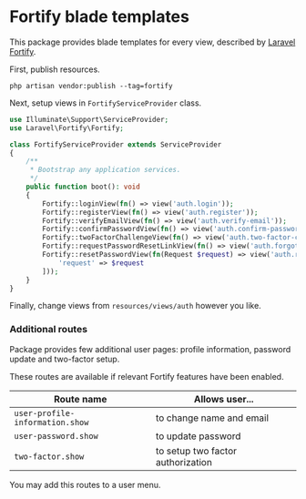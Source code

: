 # Fortify blade templates 

This package provides blade templates for every view, described by [Laravel 
Fortify](https://laravel.com/docs/12.x/fortify).

First, publish resources.

```shell
php artisan vendor:publish --tag=fortify
```

Next, setup views in `FortifyServiceProvider` class.

```php
use Illuminate\Support\ServiceProvider;
use Laravel\Fortify\Fortify;

class FortifyServiceProvider extends ServiceProvider
{
    /**
     * Bootstrap any application services.
     */
    public function boot(): void
    {
        Fortify::loginView(fn() => view('auth.login'));
        Fortify::registerView(fn() => view('auth.register'));
        Fortify::verifyEmailView(fn() => view('auth.verify-email'));
        Fortify::confirmPasswordView(fn() => view('auth.confirm-password'));
        Fortify::twoFactorChallengeView(fn() => view('auth.two-factor-challenge'));
        Fortify::requestPasswordResetLinkView(fn() => view('auth.forgot-password'));
        Fortify::resetPasswordView(fn(Request $request) => view('auth.reset-password', [
            'request' => $request
        ]));
    }
}
```

Finally, change views from `resources/views/auth` however you like.

### Additional routes

Package provides few additional user pages: profile information, password
update and two-factor setup.

These routes are available if relevant Fortify features have been enabled. 

| Route name                      | Allows user...                    |
|---------------------------------|-----------------------------------|
| `user-profile-information.show` | to change name and email          |
| `user-password.show`            | to update password                |
| `two-factor.show`               | to setup two factor authorization |

You may add this routes to a user menu.
